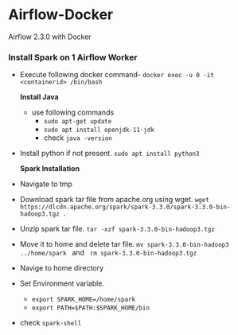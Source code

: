 # Airflow-Docker

Airflow 2.3.0 with Docker

### Install Spark on 1 Airflow Worker

- Execute following docker command- `docker exec -u 0 -it <containerid> /bin/bash`

  <strong>Install Java</strong>

  - use following commands
    - `sudo apt-get update`
    - `sudo apt install openjdk-11-jdk`
    - check `java -version`

- Install python if not present. `sudo apt install python3`

  <strong>Spark Installation</strong>

- Navigate to tmp
- Download spark tar file from apache.org using wget. `wget https://dlcdn.apache.org/spark/spark-3.3.0/spark-3.3.0-bin-hadoop3.tgz .`
- Unzip spark tar file. `tar -xzf spark-3.3.0-bin-hadoop3.tgz`
- Move it to home and delete tar file. `mv spark-3.3.0-bin-hadoop3 ../home/spark ` and ` rm spark-3.3.0-bin-hadoop3.tgz`
- Navige to home directory
- Set Environment variable.
  - `export SPARK_HOME=/home/spark`
  - `export PATH=$PATH:$SPARK_HOME/bin`
- check `spark-shell`
